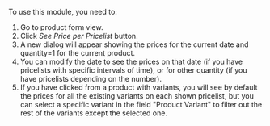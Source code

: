 To use this module, you need to:

1.  Go to product form view.
2.  Click *See Price per Pricelist* button.
3.  A new dialog will appear showing the prices for the current date and
    quantity=1 for the current product.
4.  You can modify the date to see the prices on that date (if you have
    pricelists with specific intervals of time), or for other quantity
    (if you have pricelists depending on the number).
5.  If you have clicked from a product with variants, you will see by
    default the prices for all the existing variants on each shown
    pricelist, but you can select a specific variant in the field
    "Product Variant" to filter out the rest of the variants except the
    selected one.

